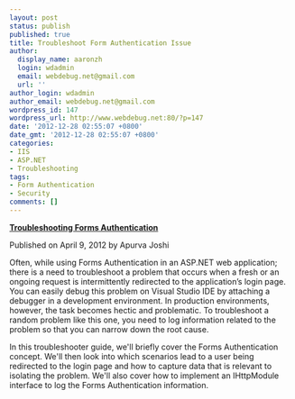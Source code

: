 ```yaml
---
layout: post
status: publish
published: true
title: Troubleshoot Form Authentication Issue
author:
  display_name: aaronzh
  login: wdadmin
  email: webdebug.net@gmail.com
  url: ''
author_login: wdadmin
author_email: webdebug.net@gmail.com
wordpress_id: 147
wordpress_url: http://www.webdebug.net:80/?p=147
date: '2012-12-28 02:55:07 +0800'
date_gmt: '2012-12-28 02:55:07 +0800'
categories:
- IIS
- ASP.NET
- Troubleshooting
tags:
- Form Authentication
- Security
comments: []
---
```

<p><strong><a href="http://www.iis.net/learn/troubleshoot/security-issues/troubleshooting-forms-authentication" target="_blank">Troubleshooting Forms Authentication</a></strong></p>
<p>Published on April 9, 2012 by Apurva Joshi</p>
<p>Often, while using Forms Authentication in an ASP.NET web application; there is a need to troubleshoot a problem that occurs when a fresh or an ongoing request is intermittently redirected to the application&rsquo;s login page. You can easily debug this problem on Visual Studio IDE by attaching a debugger in a development environment. In production environments, however, the task becomes hectic and problematic. To troubleshoot a random problem like this one, you need to log information related to the problem so that you can narrow down the root cause.</p>
<p>In this troubleshooter guide, we'll briefly cover the Forms Authentication concept. We'll then look into which scenarios lead to a user being redirected to the login page and how to capture data that is relevant to isolating the problem. We'll also cover how to implement an IHttpModule interface to log the Forms Authentication information.</p>
